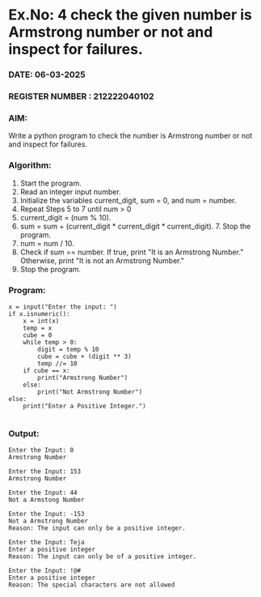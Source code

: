# Ex.No: 4 check the given number is Armstrong number or not and inspect for failures.
### DATE: 06-03-2025                                                                           
### REGISTER NUMBER : 212222040102
### AIM: 
Write a python program to check the number is Armstrong number or not and inspect for failures.

### Algorithm:
1.  Start the program.
2.	Read an integer input number.
3.	Initialize the variables current_digit, sum = 0, and num = number.
4.	Repeat Steps 5 to 7 until num > 0
5.	current_digit = (num % 10).
6.	sum = sum + (current_digit * current_digit * current_digit). 7. Stop the program.
7.	num = num / 10.
8.	Check if sum == number. If true, print "It is an Armstrong Number." Otherwise, print "It is not an Armstrong Number."
9.	Stop the program.

### Program:
```
x = input("Enter the input: ")
if x.isnumeric():
    x = int(x)
    temp = x
    cube = 0
    while temp > 0:
        digit = temp % 10
        cube = cube + (digit ** 3)
        temp //= 10
    if cube == x:
        print("Armstrong Number")
    else:
        print("Not Armstrong Number")
else:
    print("Enter a Positive Integer.")


```

### Output:
```
Enter the Input: 0
Armstrong Number

Enter the Input: 153
Armstrong Number

Enter the Input: 44
Not a Armstong Number

Enter the Input: -153
Not a Armstrong Number
Reason: The input can only be a positive integer.

Enter the Input: Teja
Enter a positive integer
Reason: The input can only be of a positive integer.

Enter the Input: !@#
Enter a positive integer
Reason: The special characters are not allowed


